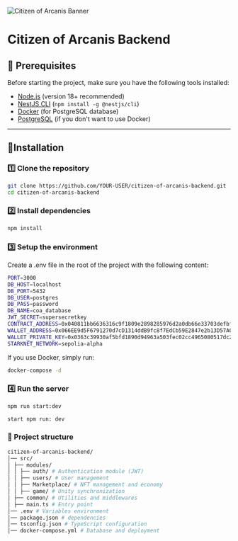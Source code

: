 ![Citizen of Arcanis Banner](https://drive.google.com/uc?export=view&id=1cdj5-PQYFpt1LNz9va0Bdug3B1OhRs0b)


# Citizen of Arcanis Backend

## 📌 Prerequisites
Before starting the project, make sure you have the following tools installed:

- [Node.js](https://nodejs.org/) (version 18+ recommended)
- [NestJS CLI](https://docs.nestjs.com/) (`npm install -g @nestjs/cli`)
- [Docker](https://www.docker.com/) (for PostgreSQL database)
- [PostgreSQL](https://www.postgresql.org/) (if you don't want to use Docker)

---

## 🚀Installation

### 1️⃣ Clone the repository
```sh
git clone https://github.com/YOUR-USER/citizen-of-arcanis-backend.git
cd citizen-of-arcanis-backend
```

### 2️⃣ Install dependencies
```sh
npm install
```

### 3️⃣ Setup the environment
Create a .env file in the root of the project with the following content:
```sh
PORT=3000
DB_HOST=localhost
DB_PORT=5432
DB_USER=postgres
DB_PASS=password
DB_NAME=coa_database
JWT_SECRET=supersecretkey
CONTRACT_ADDRESS=0x040811bb6636316c9f1809e2898285976d2a0db66e33703defbfb0c7572b87ad
WALLET_ADDRESS=0x066EE9d5F6791270d7cD1314ddB9fc8f7EdCb59E2847e2b13D57A06e7c988D63
WALLET_PRIVATE_KEY=0x0363c39930af5bfd1890d94963a503fec02cc4965080517dc2888c1671a5e25a
STARKNET_NETWORK=sepolia-alpha

```

If you use Docker, simply run:
```sh
docker-compose -d

```
### 4️⃣ Run the server
```sh
npm run start:dev
```

```sh
start npm run: dev
```

### 📖 Project structure

```sh
citizen-of-arcanis-backend/
│── src/
│ ├── modules/
│ │ ├── auth/ # Authentication module (JWT)
│ │ ├── users/ # User management
│ │ ├── Marketplace/ # NFT management and economy
│ │ ├── game/ # Unity synchronization
│ ├── common/ # Utilities and middlewares
│ ├── main.ts # Entry point
│── .env # Variables environment
│── package.json # dependencies
│── tsconfig.json # TypeScript configuration
│── docker-compose.yml # Database and deployment

```
